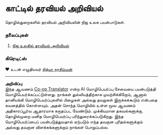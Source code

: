<!--
CO_OP_TRANSLATOR_METADATA:
{
  "original_hash": "07faf02ff163e609edf0b0308dc5d4e6",
  "translation_date": "2025-10-11T15:44:51+00:00",
  "source_file": "6-Data-Science-In-Wild/README.md",
  "language_code": "ta"
}
-->
# காட்டில் தரவியல் அறிவியல்

தொழில்துறைகளில் தரவியல் அறிவியலின் நிஜ உலக பயன்பாடுகள்.

### தலைப்புகள்

1. [நிஜ உலகில் தரவியல் அறிவியல்](20-Real-World-Examples/README.md)

### கிரெடிட்ஸ்

❤️ உடன் எழுதியவர் [நித்யா நரசிம்மன்](https://twitter.com/nitya)

---

**அறிவிப்பு**:  
இந்த ஆவணம் [Co-op Translator](https://github.com/Azure/co-op-translator) என்ற AI மொழிபெயர்ப்பு சேவையை பயன்படுத்தி மொழிபெயர்க்கப்பட்டுள்ளது. நாங்கள் துல்லியத்திற்காக முயற்சிக்கிறோம், ஆனால் தானியங்கி மொழிபெயர்ப்புகளில் பிழைகள் அல்லது தவறுகள் இருக்கக்கூடும் என்பதை கவனத்தில் கொள்ளவும். அதன் சொந்த மொழியில் உள்ள மூல ஆவணம் அதிகாரப்பூர்வ ஆதாரமாக கருதப்பட வேண்டும். முக்கியமான தகவல்களுக்கு, தொழில்முறை மனித மொழிபெயர்ப்பு பரிந்துரைக்கப்படுகிறது. இந்த மொழிபெயர்ப்பைப் பயன்படுத்துவதால் ஏற்படும் எந்த தவறான புரிதல்களுக்கும் அல்லது தவறான விளக்கங்களுக்கும் நாங்கள் பொறுப்பல்ல.